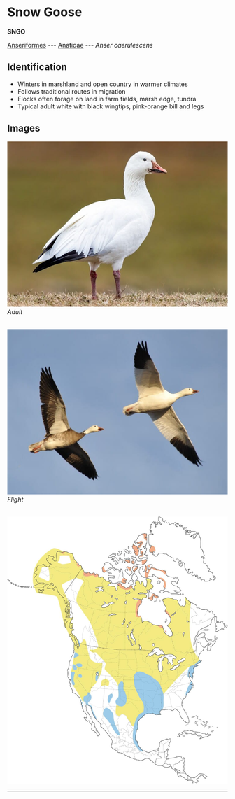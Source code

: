 # Snow Goose
**SNGO**

[Anseriformes](/birding/orders/anseriformes) ---
[Anatidae](/birding/orders/anseriformes/anatidae) ---
*Anser caerulescens*

## Identification
- Winters in marshland and open country in warmer climates
- Follows traditional routes in migration
- Flocks often forage on land in farm fields, marsh edge, tundra
- Typical adult white with black wingtips, pink-orange bill and legs

## Images
![](/birding/images/anser_caerulescens_sngo_adult.jpg)</br>
*Adult* </br></br>

![](/birding/images/anser_caerulescens_sngo_flight.jpg)</br>
*Flight* </br></br>

![](/birding/images/anser_caerulescens_sngo_map.jpg)

----

<!---## Notes
### DATE. PLACE---SPECIFIC
NOTE--->
